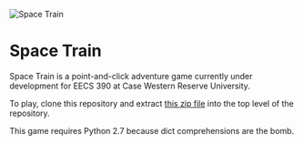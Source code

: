 ![Space Train](http://dl.dropbox.com/u/360865/logo.png "Space Train")

Space Train
===========

Space Train is a point-and-click adventure game currently under development for EECS 390 at Case Western Reserve University.

To play, clone this repository and extract [this zip file](http://dl.dropbox.com/u/360865/spacetrain/resources.zip) into the top level of the repository.

This game requires Python 2.7 because dict comprehensions are the bomb.

